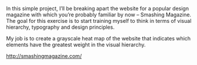 In this simple project, I’ll be breaking apart the website for a popular design magazine with which you’re probably familiar by now – Smashing Magazine. The goal for this exercise is to start training myself to think in terms of visual hierarchy, typography and design principles.

My job is to create a grayscale heat map of the website that indicates which elements have the greatest weight in the visual hierarchy.

http://smashingmagazine.com/